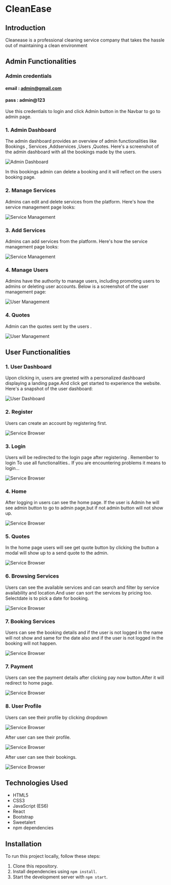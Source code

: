 # CleanEase

## Introduction


Cleanease is a professional cleaning service company that takes the hassle out of maintaining a clean environment

## Admin Functionalities

### Admin credentials 

#### email : admin@gmail.com
#### pass  : admin@123 

Use this credentials to login and click  Admin button in the Navbar to go to admin page.


### 1. Admin Dashboard
The admin dashboard provides an overview of admin functionalities like Bookings , Services ,Addservices ,Users ,Quotes. Here's a screenshot of the admin dashboard with all the bookings made by the users.

![Admin Dashboard](screenshots/Admin.png)


In this bookings admin can delete a booking and it will reflect on the users booking page.

### 2. Manage Services
Admins can edit and delete services from the platform. Here's how the service management page looks:

![Service Management](screenshots/Addservice.png)

### 3. Add Services
Admins can add services from the platform. Here's how the service management page looks:

![Service Management](screenshots/Add.png)

### 4. Manage Users
Admins have the authority to manage users, including promoting users to admins or deleting user accounts. Below is a screenshot of the user management page:

![User Management](screenshots/image.png)

### 4. Quotes
Admin can the quotes sent by the users .

![User Management](screenshots/quote.png)

## User Functionalities



### 1. User Dashboard
Upon clicking in, users are greeted with a personalized dashboard displaying a landing page.And click  get started to experience the website. Here's a snapshot of the user dashboard:

![User Dashboard](screenshots/user/land.png)

### 2. Register
Users can create an account by registering first.

![Service Browser](screenshots/user/reg.png)

### 3. Login
Users will be redirected to the login page after registering .
Remember to login To use  all functionalities.. If you are encountering problems it means to login...

![Service Browser](screenshots/user/login.png)

### 4. Home
After logging in users can see the home page. If the user is Admin he will see admin button to go to admin page,but if not admin button will not show up.

![Service Browser](screenshots/user/Home.png)

### 5. Quotes
In the  home page users will see get quote button by clicking the button a modal will show up to a send quote to the admin.

![Service Browser](screenshots/user/modal.png)

### 6. Browsing Services
Users can see the available services and can search and filter by service availability and location.And user can sort the services by pricing too. Selectdate is to pick a date for booking.

![Service Browser](screenshots/user/ser.png)

### 7. Booking Services
Users can see the booking details and if the user is not logged in the name will not show and same for the date also and if the user is not logged in the booking will not happen.

![Service Browser](screenshots/user/book.png)
### 7. Payment
Users can see the payment details after clicking pay now button.After it will redirect to home page.

![Service Browser](screenshots/user/stripe.png)



### 8. User Profile
Users can see their  profile by clicking dropdown

![Service Browser](screenshots/user/userb.png)

After user can see their profile.

 ![Service Browser](screenshots/user/pro.png)

After user can see their bookings.

 ![Service Browser](screenshots/user/boo.png)


## Technologies Used



- HTML5
- CSS3
- JavaScript (ES6)
- React
- Bootstrap
- Sweetalert
- npm dependencies

## Installation

To run this project locally, follow these steps:

1. Clone this repository.
2. Install dependencies using `npm install`.
3. Start the development server with `npm start`.



